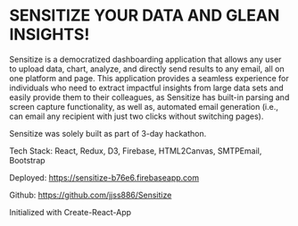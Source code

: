 # SENSITIZE YOUR DATA AND GLEAN INSIGHTS!

Sensitize is a democratized dashboarding application that allows any user to upload data, chart, analyze, and directly send results to any email, all on one platform and page. This application provides a seamless experience for individuals who need to extract impactful insights from large data sets and easily provide them to their colleagues, as Sensitize has built-in parsing and screen capture functionality, as well as, automated email generation (i.e., can email any recipient with just two clicks without switching pages).

Sensitize was solely built as part of 3-day hackathon.

Tech Stack: React, Redux, D3, Firebase, HTML2Canvas, SMTPEmail, Bootstrap

Deployed: https://sensitize-b76e6.firebaseapp.com

Github: https://github.com/jjss886/Sensitize

Initialized with Create-React-App
